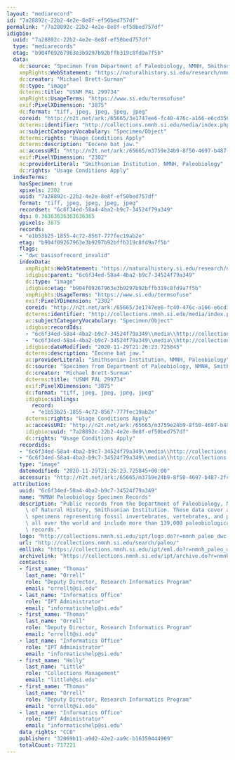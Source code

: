 ```yaml
---
layout: "mediarecord"
id: "7a28892c-22b2-4e2e-8e8f-ef50bed757df"
permalink: "/7a28892c-22b2-4e2e-8e8f-ef50bed757df"
idigbio:
  uuid: "7a28892c-22b2-4e2e-8e8f-ef50bed757df"
  type: "mediarecords"
  etag: "b904f09267963e3b9297b92bffb319c8fd9a7f5b"
  data:
    dc:source: "Specimen from Department of Paleobiology, NMNH, Smithsonian Institution"
    xmpRights:WebStatement: "https://naturalhistory.si.edu/research/nmnh-collections/museum-collections-policies"
    dc:creator: "Michael Brett-Surman"
    dc:type: "image"
    dcterms:title: "USNM PAL 299734"
    xmpRights:UsageTerms: "https://www.si.edu/termsofuse"
    exif:PixelXDimension: "3875"
    dc:format: "tiff, jpeg, jpeg, jpeg, jpeg"
    coreid: "http://n2t.net/ark:/65665/3e1747ee6-fc40-476c-a166-e6cd356f8f3d"
    dcterms:identifier: "http://collections.nmnh.si.edu/media/index.php?irn=10226519"
    ac:subjectCategoryVocabulary: "Specimen/Object"
    dcterms:rights: "Usage Conditions Apply"
    dcterms:description: "Eocene bat jaw."
    ac:accessURI: "http://n2t.net/ark:/65665/m3759e24b9-8f50-4697-b487-2fc452da210f"
    exif:PixelYDimension: "2302"
    ac:providerLiteral: "Smithsonian Institution, NMNH, Paleobiology"
    dc:rights: "Usage Conditions Apply"
  indexTerms:
    hasSpecimen: true
    xpixels: 2302
    uuid: "7a28892c-22b2-4e2e-8e8f-ef50bed757df"
    format: "tiff, jpeg, jpeg, jpeg, jpeg"
    recordset: "6c6f34ed-58a4-4ba2-b9c7-34524f79a349"
    dqs: 0.36363636363636365
    ypixels: 3875
    records:
    - "e1b53b25-1855-4c72-8567-777fec19ab2e"
    etag: "b904f09267963e3b9297b92bffb319c8fd9a7f5b"
    flags:
    - "dwc_basisofrecord_invalid"
    indexData:
      xmpRights:WebStatement: "https://naturalhistory.si.edu/research/nmnh-collections/museum-collections-policies"
      idigbio:parent: "6c6f34ed-58a4-4ba2-b9c7-34524f79a349"
      dc:type: "image"
      idigbio:etag: "b904f09267963e3b9297b92bffb319c8fd9a7f5b"
      xmpRights:UsageTerms: "https://www.si.edu/termsofuse"
      exif:PixelYDimension: "2302"
      coreid: "http://n2t.net/ark:/65665/3e1747ee6-fc40-476c-a166-e6cd356f8f3d"
      dcterms:identifier: "http://collections.nmnh.si.edu/media/index.php?irn=10226519"
      ac:subjectCategoryVocabulary: "Specimen/Object"
      idigbio:recordIds:
      - "6c6f34ed-58a4-4ba2-b9c7-34524f79a349\\media\\http://collections.mnh.si.edu/media/index.php?irn=10226519"
      - "6c6f34ed-58a4-4ba2-b9c7-34524f79a349\\media\\http://collections.nmnh.si.edu/media/index.php?irn=10226519"
      idigbio:dateModified: "2020-11-29T21:26:23.725845"
      dcterms:description: "Eocene bat jaw."
      ac:providerLiteral: "Smithsonian Institution, NMNH, Paleobiology"
      dc:source: "Specimen from Department of Paleobiology, NMNH, Smithsonian Institution"
      dc:creator: "Michael Brett-Surman"
      dcterms:title: "USNM PAL 299734"
      exif:PixelXDimension: "3875"
      dc:format: "tiff, jpeg, jpeg, jpeg, jpeg"
      idigbio:siblings:
        record:
        - "e1b53b25-1855-4c72-8567-777fec19ab2e"
      dcterms:rights: "Usage Conditions Apply"
      ac:accessURI: "http://n2t.net/ark:/65665/m3759e24b9-8f50-4697-b487-2fc452da210f"
      idigbio:uuid: "7a28892c-22b2-4e2e-8e8f-ef50bed757df"
      dc:rights: "Usage Conditions Apply"
    recordids:
    - "6c6f34ed-58a4-4ba2-b9c7-34524f79a349\\media\\http://collections.mnh.si.edu/media/index.php?irn=10226519"
    - "6c6f34ed-58a4-4ba2-b9c7-34524f79a349\\media\\http://collections.nmnh.si.edu/media/index.php?irn=10226519"
    type: "image"
    datemodified: "2020-11-29T21:26:23.725845+00:00"
    accessuri: "http://n2t.net/ark:/65665/m3759e24b9-8f50-4697-b487-2fc452da210f"
  attribution:
    uuid: "6c6f34ed-58a4-4ba2-b9c7-34524f79a349"
    name: "NMNH Paleobiology Specimen Records"
    description: "Public records from the Department of Paleobiology, National Museum\
      \ of Natural History, Smithsonian Institution. These data cover accessioned\
      \ specimens representing fossil invertebrates, vertebrates, and plants from\
      \ all over the world and include more than 139,000 paleobiological type specimen\
      \ records."
    logo: "http://collections.nmnh.si.edu/ipt/logo.do?r=nmnh_paleo_dwc-a"
    url: "http://collections.nmnh.si.edu/search/paleo/"
    emllink: "https://collections.nmnh.si.edu/ipt/eml.do?r=nmnh_paleo_dwc-a"
    archivelink: "https://collections.nmnh.si.edu/ipt/archive.do?r=nmnh_paleo_dwc-a"
    contacts:
    - first_name: "Thomas"
      last_name: "Orrell"
      role: "Deputy Director, Research Informatics Program"
      email: "orrellt@si.edu"
    - last_name: "Informatics Office"
      role: "IPT Administrator"
      email: "informaticshelp@si.edu"
    - first_name: "Thomas"
      last_name: "Orrell"
      role: "Deputy Director, Research Informatics Program"
      email: "orrellt@si.edu"
    - last_name: "Informatics Office"
      role: "IPT Administrator"
      email: "informaticshelp@si.edu"
    - first_name: "Holly"
      last_name: "Little"
      role: "Collections Management"
      email: "littleh@si.edu"
    - first_name: "Thomas"
      last_name: "Orrell"
      role: "Deputy Director, Research Informatics Program"
      email: "orrellt@si.edu"
    - last_name: "Informatics Office"
      role: "IPT Administrator"
      email: "informaticshelp@si.edu"
    data_rights: "CC0"
    publisher: "32069b11-a9d2-42e2-aa9c-b16350444909"
    totalCount: 717221
---
```

